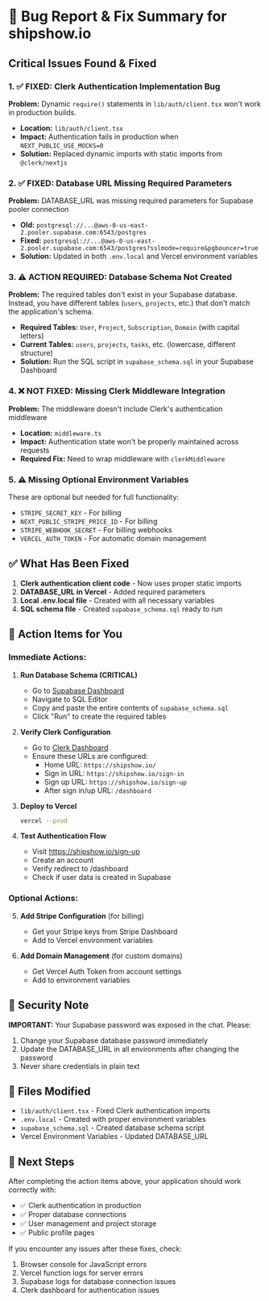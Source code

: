 # 🐛 Bug Report & Fix Summary for shipshow.io

## Critical Issues Found & Fixed

### 1. ✅ FIXED: Clerk Authentication Implementation Bug
**Problem:** Dynamic `require()` statements in `lib/auth/client.tsx` won't work in production builds.
- **Location:** `lib/auth/client.tsx`
- **Impact:** Authentication fails in production when `NEXT_PUBLIC_USE_MOCKS=0`
- **Solution:** Replaced dynamic imports with static imports from `@clerk/nextjs`

### 2. ✅ FIXED: Database URL Missing Required Parameters
**Problem:** DATABASE_URL was missing required parameters for Supabase pooler connection
- **Old:** `postgresql://...@aws-0-us-east-2.pooler.supabase.com:6543/postgres`
- **Fixed:** `postgresql://...@aws-0-us-east-2.pooler.supabase.com:6543/postgres?sslmode=require&pgbouncer=true`
- **Solution:** Updated in both `.env.local` and Vercel environment variables

### 3. ⚠️ ACTION REQUIRED: Database Schema Not Created
**Problem:** The required tables don't exist in your Supabase database. Instead, you have different tables (`users`, `projects`, etc.) that don't match the application's schema.
- **Required Tables:** `User`, `Project`, `Subscription`, `Domain` (with capital letters)
- **Current Tables:** `users`, `projects`, `tasks`, etc. (lowercase, different structure)
- **Solution:** Run the SQL script in `supabase_schema.sql` in your Supabase Dashboard

### 4. ❌ NOT FIXED: Missing Clerk Middleware Integration
**Problem:** The middleware doesn't include Clerk's authentication middleware
- **Location:** `middleware.ts`
- **Impact:** Authentication state won't be properly maintained across requests
- **Required Fix:** Need to wrap middleware with `clerkMiddleware`

### 5. ⚠️ Missing Optional Environment Variables
These are optional but needed for full functionality:
- `STRIPE_SECRET_KEY` - For billing
- `NEXT_PUBLIC_STRIPE_PRICE_ID` - For billing  
- `STRIPE_WEBHOOK_SECRET` - For billing webhooks
- `VERCEL_AUTH_TOKEN` - For automatic domain management

## ✅ What Has Been Fixed

1. **Clerk authentication client code** - Now uses proper static imports
2. **DATABASE_URL in Vercel** - Added required parameters
3. **Local .env.local file** - Created with all necessary variables
4. **SQL schema file** - Created `supabase_schema.sql` ready to run

## 🔧 Action Items for You

### Immediate Actions:

1. **Run Database Schema (CRITICAL)**
   - Go to [Supabase Dashboard](https://supabase.com/dashboard)
   - Navigate to SQL Editor
   - Copy and paste the entire contents of `supabase_schema.sql`
   - Click "Run" to create the required tables

2. **Verify Clerk Configuration**
   - Go to [Clerk Dashboard](https://dashboard.clerk.com)
   - Ensure these URLs are configured:
     - Home URL: `https://shipshow.io/`
     - Sign in URL: `https://shipshow.io/sign-in`
     - Sign up URL: `https://shipshow.io/sign-up`
     - After sign in/up URL: `/dashboard`

3. **Deploy to Vercel**
   ```bash
   vercel --prod
   ```

4. **Test Authentication Flow**
   - Visit https://shipshow.io/sign-up
   - Create an account
   - Verify redirect to /dashboard
   - Check if user data is created in Supabase

### Optional Actions:

5. **Add Stripe Configuration** (for billing)
   - Get your Stripe keys from Stripe Dashboard
   - Add to Vercel environment variables

6. **Add Domain Management** (for custom domains)
   - Get Vercel Auth Token from account settings
   - Add to environment variables

## 🔐 Security Note

**IMPORTANT:** Your Supabase password was exposed in the chat. Please:
1. Change your Supabase database password immediately
2. Update the DATABASE_URL in all environments after changing the password
3. Never share credentials in plain text

## 📝 Files Modified

- `lib/auth/client.tsx` - Fixed Clerk authentication imports
- `.env.local` - Created with proper environment variables
- `supabase_schema.sql` - Created database schema script
- Vercel Environment Variables - Updated DATABASE_URL

## 🚀 Next Steps

After completing the action items above, your application should work correctly with:
- ✅ Clerk authentication in production
- ✅ Proper database connections
- ✅ User management and project storage
- ✅ Public profile pages

If you encounter any issues after these fixes, check:
1. Browser console for JavaScript errors
2. Vercel function logs for server errors
3. Supabase logs for database connection issues
4. Clerk dashboard for authentication issues
